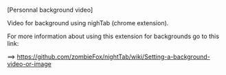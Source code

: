 [Personnal background video]

Video for background using nighTab (chrome extension).

For more information about using this extension for backgrounds go to this link:

==> https://github.com/zombieFox/nightTab/wiki/Setting-a-background-video-or-image

